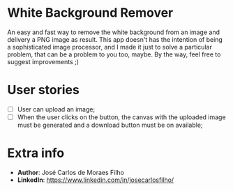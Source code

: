 # White Background Remover

An easy and fast way to remove the white background from an image and delivery a PNG image as result.
This app doesn't has the intention of being a sophisticated image processor, and I made it just to solve a particular problem, that can be a problem to you too, maybe. By the way, feel free to suggest improvements ;)

# User stories

- [ ] User can upload an image;
- [ ] When the user clicks on the button, the canvas with the uploaded image must be generated and a download button must be on available;

# Extra info
* **Author**: José Carlos de Moraes Filho
* **LinkedIn**: https://www.linkedin.com/in/josecarlosfilho/